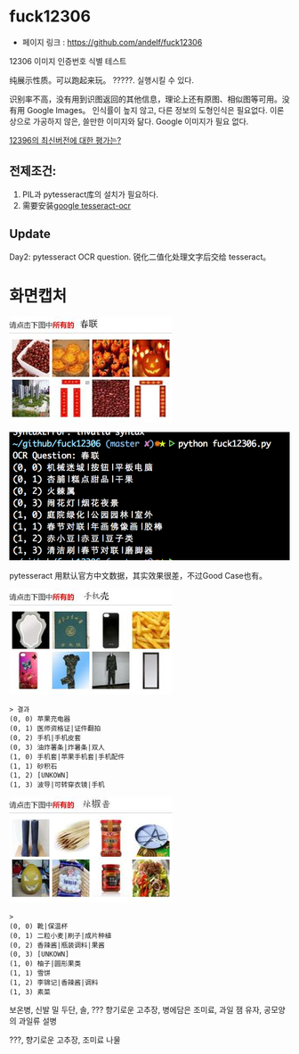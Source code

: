 fuck12306
===========
- 페이지 링크 : https://github.com/andelf/fuck12306
 
12306 이미지 인증번호 식별 테스트

纯展示性质。可以跑起来玩。
?????. 실행시킬 수 있다.

识别率不高，没有用到识图返回的其他信息，理论上还有原图、相似图等可用。没有用 Google Images。
인식률이 높지 않고, 다른 정보의 도형인식은 필요없다. 이론상으로 가공하지 않은, 쓸만한 이미지와 닮다. 
Google 이미지가 필요 없다.

[12396의 최신버전에 대한 평가는?](http://www.zhihu.com/question/28795373/answer/42181689)

## 전제조건:

1. PIL과 pytesseract库의 설치가 필요하다.
2. 需要安装[google tesseract-ocr](https://code.google.com/p/tesseract-ocr/)

## Update

Day2: pytesseract OCR question. 锐化二值化处理文字后交给 tesseract。

# 화면캡처

![](../img/008-14-01.jpg)

![](../img/008-14-02.png)

pytesseract 用默认官方中文数据，其实效果很差，不过Good Case也有。

![](../img/008-14-03.jpg)

```
> 결과
(0, 0) 苹果充电器
(0, 1) 医师资格证|证件翻拍
(0, 2) 手机|手机皮套
(0, 3) 油炸薯条|炸暑条|双人
(1, 0) 手机套|苹果手机套|手机配件
(1, 1) 砂积石
(1, 2) [UNKOWN]
(1, 3) 波导|可转穿衣镜|手机
```

![](../img/008-14-04.jpg)

```
>
(0, 0) 靴|保温杯
(0, 1) 二粒小麦|刷子|成片种植
(0, 2) 香辣酱|瓶装调料|果酱
(0, 3) [UNKOWN]
(1, 0) 柚子|圆形果类
(1, 1) 雪饼
(1, 2) 李锦记|香辣酱|调料
(1, 3) 素菜
```
보온병, 신발
밀 두단, 솔, ???
향기로운 고추장, 병에담은 조미료, 과일 잼
유자, 공모양의 과일류
설병

???, 향기로운 고추장, 조미료
나물
